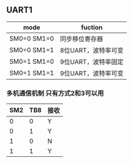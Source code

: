 
## UART1
| mode        | fuction                            |
|-------------|------------------------------------|
| SM0=0 SM1=0 | 同步移位寄存器                     |
| SM0=0 SM1=1 | 8位UART，波特率可变 |
| SM0=1 SM1=0 | 9位UART，波特率固定                |
| SM0=1 SM1=1 | 9位UART，波特率可变                |


### 多机通信机制  只有方式2和3可以用
| SM2 | TB8 | 接收 |
|-----|-----|------|
| 0   | 0   | Y    |
| 0   | 1   | Y    |
| 1   | 0   | N    |
| 1   | 1   | Y    |


